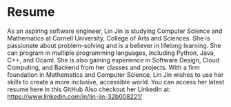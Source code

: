 # Resume
As an aspiring software engineer, Lin Jin is studying Computer Science and Mathematics at Cornell University, College of Arts and Sciences. She is passionate about problem-solving and is a believer in lifelong learning. She can program in multiple programming languages, including Python, Java, C++, and Ocaml. She is also gaining experience in Software Design, Cloud Computing, and Backend from her classes and projects. With a firm foundation in Mathematics and Computer Science, Lin Jin wishes to use her skills to create a more inclusive, accessible world.
You can access her latest resume here in this GitHub
Also checkout her LinkedIn at: https://www.linkedin.com/in/lin-jin-32b008221/
